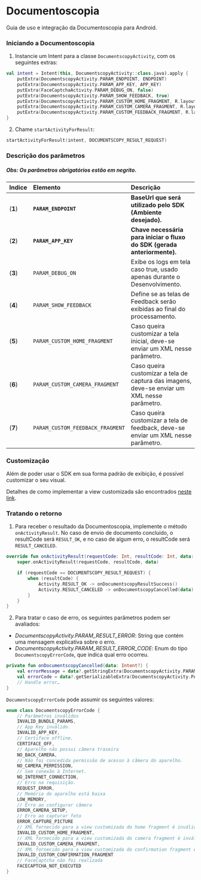 # Documentoscopia

Guia de uso e integração da Documentoscopia para Android.

### Iniciando a Documentoscopia

1. Instancie um Intent para a classe `DocumentscopyActivity`, com os seguintes extras:

```kotlin
val intent = Intent(this, DocumentscopyActivity::class.java).apply {
    putExtra(DocumentscopyActivity.PARAM_ENDPOINT, ENDPOINT)
    putExtra(DocumentscopyActivity.PARAM_APP_KEY, APP_KEY)
    putExtra(FaceCaptchaActivity.PARAM_DEBUG_ON, false) 
    putExtra(DocumentscopyActivity.PARAM_SHOW_FEEDBACK, true)
    putExtra(DocumentscopyActivity.PARAM_CUSTOM_HOME_FRAGMENT, R.layout.fragment_home_custom)
    putExtra(DocumentscopyActivity.PARAM_CUSTOM_CAMERA_FRAGMENT, R.layout.fragment_camera_custom)
    putExtra(DocumentscopyActivity.PARAM_CUSTOM_FEEDBACK_FRAGMENT, R.layout.fragment_doc_feedback_custom)
}
```

2. Chame `startActivityForResult`:
```kotlin
startActivityForResult(intent, DOCUMENTSCOPY_RESULT_REQUEST)
```
### Descrição dos parâmetros

##### Obs: Os parâmetros obrigatórios estão em negrito.

| **Indice** | **Elemento** | **Descrição** |
|:-----------|:-------------|:--------------|
| (**1**) | **`PARAM_ENDPOINT`** |  **BaseUrl que será utilizado pelo SDK (Ambiente desejado).**|
| (**2**) | **`PARAM_APP_KEY`** | **Chave necessária para iniciar o fluxo do SDK (gerada anteriormente).** |
| (**3**) | `PARAM_DEBUG_ON` | Exibe os logs em tela caso true, usado apenas durante o Desenvolvimento. |
| (**4**) | `PARAM_SHOW_FEEDBACK` | Define se as telas de Feedback serão exibidas ao final do processamento. |
| (**5**) | `PARAM_CUSTOM_HOME_FRAGMENT` | Caso queira customizar a tela inicial, deve-se enviar um XML nesse parâmetro. |
| (**6**) | `PARAM_CUSTOM_CAMERA_FRAGMENT` | Caso queira customizar a tela de captura das imagens, deve-se enviar um XML nesse parâmetro. |
| (**7**) | `PARAM_CUSTOM_FEEDBACK_FRAGMENT` | Caso queira customizar a tela de feedback, deve-se enviar um XML nesse parâmetro. |

### Customização

Além de poder usar o SDK em sua forma padrão de exibição, é possível customizar o seu visual.

Detalhes de como implementar a view customizada são encontrados [neste link](Documentscopy-CustomView.md).

### Tratando o retorno

1. Para receber o resultado da Documentoscopia, implemente o método `onActivityResult`. No caso de envio de documento concluído, o resultCode será `RESULT_OK`, e no caso de algum erro, o resultCode será `RESULT_CANCELED`.
```kotlin
override fun onActivityResult(requestCode: Int, resultCode: Int, data: Intent?) {
    super.onActivityResult(requestCode, resultCode, data)

    if (requestCode == DOCUMENTSCOPY_RESULT_REQUEST) {
        when (resultCode) {
            Activity.RESULT_OK -> onDocumentscopyResultSuccess()
            Activity.RESULT_CANCELED -> onDocumentscopyCancelled(data)
        }
    }
}
```

2. Para tratar o caso de erro, os seguintes parâmetros podem ser avaliados:
- *DocumentscopyActivity.PARAM_RESULT_ERROR*: String que contém uma mensagem explicativa sobre o erro.
- *DocumentscopyActivity.PARAM_RESULT_ERROR_CODE*: Enum do tipo `DocumentscopyErrorCode`, que indica qual erro ocorreu.
```kotlin
private fun onDocumentscopyCancelled(data: Intent?) {
    val errorMessage = data?.getStringExtra(DocumentscopyActivity.PARAM_RESULT_ERROR)
    val errorCode = data?.getSerializableExtra(DocumentscopyActivity.PARAM_RESULT_ERROR_CODE) as? DocumentscopyActivity
    // Handle error…
}
```

`DocumentscopyErrorCode` pode assumir os seguintes valores:
```kotlin
enum class DocumentscopyErrorCode {
    // Parâmetros inválidos
    INVALID_BUNDLE_PARAMS,
    // App Key inválido.
    INVALID_APP_KEY,
    // Certiface offline.
    CERTIFACE_OFF,
    // Aparelho não possui câmera traseira
    NO_BACK_CAMERA,
    // Não foi concedida permissão de acesso à câmera do aparelho.
    NO_CAMERA_PERMISSION,
    // Sem conexão à Internet.
    NO_INTERNET_CONNECTION,
    // Erro na requisição.
    REQUEST_ERROR,
    // Memória do aparelho está baixa
    LOW_MEMORY,
    // Erro ao configurar câmera
    ERROR_CAMERA_SETUP,
    // Erro ao capturar foto
    ERROR_CAPTURE_PICTURE
    // XML fornecido para a view customizada do home fragment é inválido
    INVALID_CUSTOM_HOME_FRAGMENT,
    // XML fornecido para a view customizada do camera fragment é inválido
    INVALID_CUSTOM_CAMERA_FRAGMENT,
    // XML fornecido para a view customizada do confirmation fragment é inválido
    INVALID_CUSTOM_CONFIRMATION_FRAGMENT
    // FaceCaptcha não foi realizada
    FACECAPTCHA_NOT_EXECUTED
}
```

